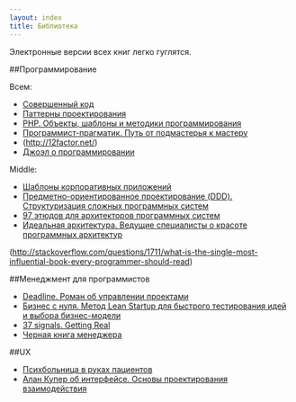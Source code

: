```yaml
---
layout: index
title: Библиотека
---
```


Электронные версии всех книг легко гуглятся.

##Программирование

Всем:

* [Совершенный код](http://www.ozon.ru/context/detail/id/5508646/)
* [Паттерны проектирования](http://www.ozon.ru/context/detail/id/20217137/)
* [PHP. Объекты, шаблоны и методики программирования](https://www.ozon.ru/context/detail/id/5648968/)
* [Программист-прагматик. Путь от подмастерья к мастеру](http://www.ozon.ru/context/detail/id/3353337/)
* (http://12factor.net/)
* [Джоэл о программировании](https://www.ozon.ru/context/detail/id/2820575/)

Middle:

* [Шаблоны корпоративных приложений](http://www.ozon.ru/context/detail/id/4884925/)
* [Предметно-ориентированное проектирование (DDD). Структуризация сложных программных систем](https://www.ozon.ru/context/detail/id/5497184/)
* [97 этюдов для архитекторов программных систем](https://www.ozon.ru/context/detail/id/5209853/)
* [Идеальная архитектура. Ведущие специалисты о красоте программных архитектур](http://www.ozon.ru/context/detail/id/5430638/)

(http://stackoverflow.com/questions/1711/what-is-the-single-most-influential-book-every-programmer-should-read)

##Менеджмент для программистов

* [Deadline. Роман об управлении проектами](https://www.ozon.ru/context/detail/id/7331278/)
* [Бизнес с нуля. Метод Lean Startup для быстрого тестирования идей и выбора бизнес-модели](https://www.ozon.ru/context/detail/id/18322266/)
* [37 signals. Getting Real](http://bookmate.com/books/MKH19g96)
* [Черная книга менеджера](http://stratoplan.ru/get/free/mbb/)

##UX

* [Психбольница в руках пациентов](http://www.ozon.ru/context/detail/id/4710758/)
* [Алан Купер об интерфейсе. Основы проектирования взаимодействия](http://www.ozon.ru/context/detail/id/4562908/)
